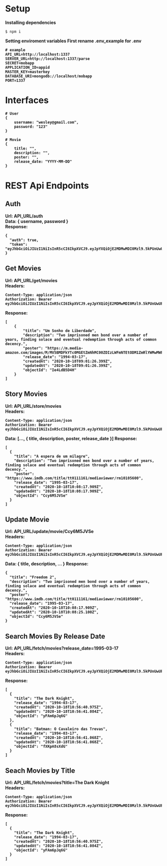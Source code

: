 # Setup
<b>Installing dependencies</b>
```
$ npm i
```

<b>Setting enviroment variables<b>
First rename .env_example for .env
```
# example
API_URL=http://localhost:1337
SERVER_URL=http://localhost:1337/parse
SECRET=mobapp
APPLICATION_ID=appid
MASTER_KEY=masterkey
DATABASE_URI=mongodb://localhost/mobapp
PORT=1337
```

# Interfaces
```
# User
{
    username: "wesley@gmail.com",
    password: "123"
}

# Movie
{
    title: "",
    description: "",
    poster: "",
    release_date: "YYYY-MM-DD"
}
```

# REST Api Endpoints

## Auth
Url: API_URL/auth <br/>
Data: { username, password } <br/>
Response:
```
{
  "auth": true,
  "token": "eyJhbGciOiJIUzI1NiIsInR5cCI6IkpXVCJ9.eyJpYXQiOjE2MDMwMDI0Mzl9.5kPUnUwUPlpxiUs9CZRKWka7Vwa0kUg8yq98Oe7ilH8"
}
```

## Get Movies
Url: API_URL/get/movies <br/>
Headers:
```
Content-Type: application/json
Authorization: Bearer eyJhbGciOiJIUzI1NiIsInR5cCI6IkpXVCJ9.eyJpYXQiOjE2MDMwMDI0Mzl9.5kPUnUwUPlpxiUs9CZRKWka7Vwa0kUg8yq98Oe7ilH8
```
Response:
```
[
    {
        "title": "Um Sonho de Liberdade",
        "description": "Two imprisoned men bond over a number of years, finding solace and eventual redemption through acts of common decency.",
        "poster": "https://m.media-amazon.com/images/M/MV5BMDFkYTc0MGEtZmNhMC00ZDIzLWFmNTEtODM1ZmRlYWMwMWFmXkEyXkFqcGdeQXVyMTMxODk2OTU@._V1_UX182_CR0,0,182,268_AL_.jpg",
        "release_date": "1994-03-17",
        "createdAt": "2020-10-18T09:01:26.399Z",
        "updatedAt": "2020-10-18T09:01:26.399Z",
        "objectId": "Ie4LdB5D4H"
    }
]
```

## Story Movies
Url: API_URL/store/movies <br/>
Headers:
```
Content-Type: application/json
Authorization: Bearer eyJhbGciOiJIUzI1NiIsInR5cCI6IkpXVCJ9.eyJpYXQiOjE2MDMwMDI0Mzl9.5kPUnUwUPlpxiUs9CZRKWka7Vwa0kUg8yq98Oe7ilH8
```
Data: [..., { title, description, poster, release_date }]
Response:
```
[
  {
    "title": "A espera de um milagre",
    "description": "Two imprisoned men bond over a number of years, finding solace and eventual redemption through acts of common decency.",
    "poster": "https://www.imdb.com/title/tt0111161/mediaviewer/rm10105600",
    "release_date": "1995-03-17",
    "createdAt": "2020-10-18T10:08:17.909Z",
    "updatedAt": "2020-10-18T10:08:17.909Z",
    "objectId": "Ccy6M5JVSe"
  }
]
```

## Update Movie
Url: API_URL/update/movie/Ccy6M5JVSe <br/>
Headers:
```
Content-Type: application/json
Authorization: Bearer eyJhbGciOiJIUzI1NiIsInR5cCI6IkpXVCJ9.eyJpYXQiOjE2MDMwMDI0Mzl9.5kPUnUwUPlpxiUs9CZRKWka7Vwa0kUg8yq98Oe7ilH8
```
Data: { title, description, ... }
Response:
```
{
  "title": "Freedom 2",
  "description": "Two imprisoned men bond over a number of years, finding solace and eventual redemption through acts of common decency.",
  "poster": "https://www.imdb.com/title/tt0111161/mediaviewer/rm10105600",
  "release_date": "1995-03-17",
  "createdAt": "2020-10-18T10:08:17.909Z",
  "updatedAt": "2020-10-18T10:08:25.100Z",
  "objectId": "Ccy6M5JVSe"
}
```

## Search Movies By Release Date
Url: API_URL/fetch/movies?release_date=1995-03-17 <br/>
Headers:
```
Content-Type: application/json
Authorization: Bearer eyJhbGciOiJIUzI1NiIsInR5cCI6IkpXVCJ9.eyJpYXQiOjE2MDMwMDI0Mzl9.5kPUnUwUPlpxiUs9CZRKWka7Vwa0kUg8yq98Oe7ilH8
```
Response:
```
[
  {
    "title": "The Dark Knight",
    "release_date": "1994-03-17",
    "createdAt": "2020-10-18T10:56:40.975Z",
    "updatedAt": "2020-10-18T10:56:41.084Z",
    "objectId": "yFAm6pJq6G"
  },
  {
    "title": "Batman: O Cavaleiro das Trevas",
    "release_date": "1994-03-17",
    "createdAt": "2020-10-18T10:56:41.068Z",
    "updatedAt": "2020-10-18T10:56:41.068Z",
    "objectId": "fXKpA8sXdG"
  }
]
```

## Seach Movies by Title
Url: API_URL/fetch/movies?title=The Dark Knight <br/>
Headers:
```
Content-Type: application/json
Authorization: Bearer eyJhbGciOiJIUzI1NiIsInR5cCI6IkpXVCJ9.eyJpYXQiOjE2MDMwMDI0Mzl9.5kPUnUwUPlpxiUs9CZRKWka7Vwa0kUg8yq98Oe7ilH8
```
Response:
```
[
  {
    "title": "The Dark Knight",
    "release_date": "1994-03-17",
    "createdAt": "2020-10-18T10:56:40.975Z",
    "updatedAt": "2020-10-18T10:56:41.084Z",
    "objectId": "yFAm6pJq6G"
  }
]
```